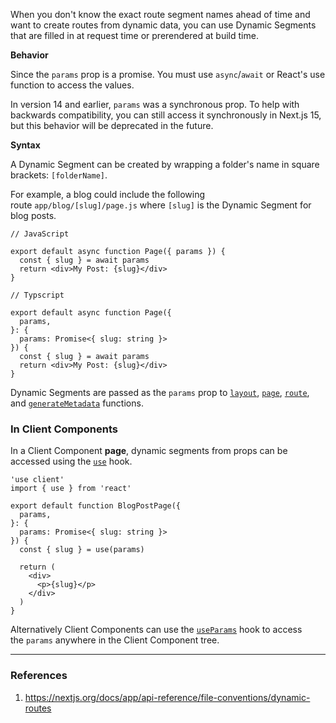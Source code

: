 
When you don't know the exact route segment names ahead of time and want to create routes from dynamic data, you can use Dynamic Segments that are filled in at request time or prerendered at build time.

**Behavior**

Since the `params` prop is a promise. You must use `async`/`await` or React's use function to access the values. 

In version 14 and earlier, `params` was a synchronous prop. To help with backwards compatibility, you can still access it synchronously in Next.js 15, but this behavior will be deprecated in the future.

**Syntax**

A Dynamic Segment can be created by wrapping a folder's name in square brackets: `[folderName]`. 

For example, a blog could include the following route `app/blog/[slug]/page.js` where `[slug]` is the Dynamic Segment for blog posts.

```
// JavaScript

export default async function Page({ params }) {
  const { slug } = await params
  return <div>My Post: {slug}</div>
}

// Typscript

export default async function Page({
  params,
}: {
  params: Promise<{ slug: string }>
}) {
  const { slug } = await params
  return <div>My Post: {slug}</div>
}
```

Dynamic Segments are passed as the `params` prop to [`layout`](https://nextjs.org/docs/app/api-reference/file-conventions/layout), [`page`](https://nextjs.org/docs/app/api-reference/file-conventions/page), [`route`](https://nextjs.org/docs/app/api-reference/file-conventions/route), and [`generateMetadata`](https://nextjs.org/docs/app/api-reference/functions/generate-metadata#generatemetadata-function) functions.

### In Client Components

In a Client Component **page**, dynamic segments from props can be accessed using the [`use`](https://react.dev/reference/react/use) hook.

```
'use client'
import { use } from 'react'
 
export default function BlogPostPage({
  params,
}: {
  params: Promise<{ slug: string }>
}) {
  const { slug } = use(params)
 
  return (
    <div>
      <p>{slug}</p>
    </div>
  )
}
```

Alternatively Client Components can use the [`useParams`](https://nextjs.org/docs/app/api-reference/functions/use-params) hook to access the `params` anywhere in the Client Component tree.

---
### References

1. https://nextjs.org/docs/app/api-reference/file-conventions/dynamic-routes


